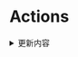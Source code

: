 # Actions


<details> 
    <summary>更新内容</summary>

- [QiuChenlyOpenSource/QQFlacMusicDownloader](https://github.com/QiuChenlyOpenSource/QQFlacMusicDownloader) (Updated: deb5f564e8c2371ff3a5b5ee0d1de1cc95736e82)
- [tailscale/tailscale](https://github.com/tailscale/tailscale) (Updated: 1bf82ddf84ab5bfd4e356627115798f99b5dc620)
- [vvbbnn00/WARP-Clash-API](https://github.com/vvbbnn00/WARP-Clash-API) (Updated: c7bf2360073959861219b422e51ae86411051b46)
- [jhao104/proxy_pool](https://github.com/jhao104/proxy_pool) (Updated: bb16a6f849f660692fd5ee9947be32fba8dc1bd9)

</details>
